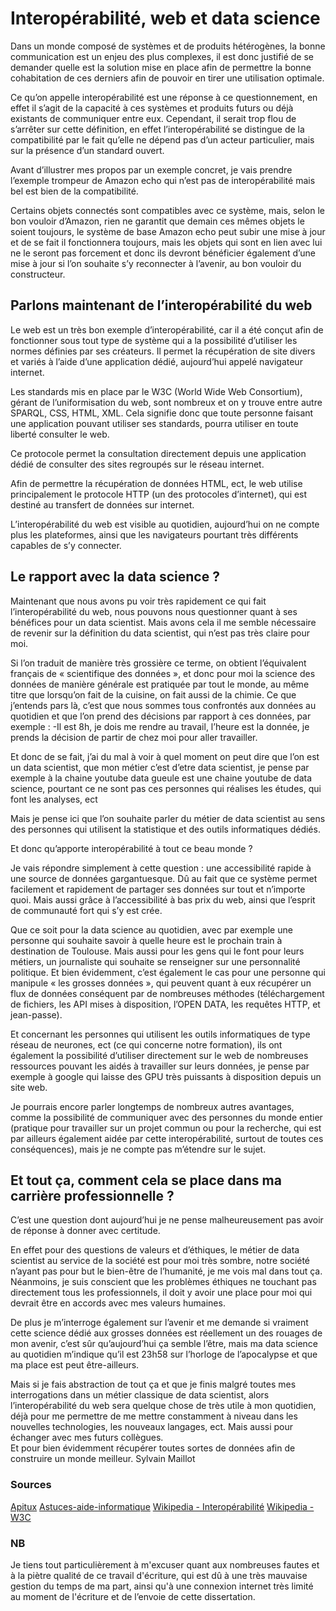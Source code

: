 # Interopérabilité, web et data science

Dans un monde composé de systèmes et de produits hétérogènes, la bonne communication est un enjeu des plus complexes, il est donc justifié de se demander quelle est la solution mise en place afin de permettre la bonne cohabitation de ces derniers afin de pouvoir en tirer une utilisation optimale.

Ce qu’on appelle interopérabilité est une réponse à ce questionnement, en effet il s’agit de la capacité à ces systèmes et produits futurs ou déjà existants de communiquer entre eux.
Cependant, il serait trop flou de s’arrêter sur cette définition, en effet l’interopérabilité se distingue de la compatibilité par le fait qu’elle ne dépend pas d’un acteur particulier, mais sur la présence d’un standard ouvert. 

Avant d’illustrer mes propos par un exemple concret, je vais prendre l’exemple trompeur de Amazon echo qui n’est pas de interopérabilité mais bel est bien de la compatibilité.

Certains objets connectés sont compatibles avec ce système, mais, selon le bon vouloir d’Amazon, rien ne garantit que demain ces mêmes objets le soient toujours, le système de base Amazon echo peut subir une mise à jour et de se fait il fonctionnera toujours, mais les objets qui sont en lien avec lui ne le seront pas forcement et donc ils devront bénéficier également d’une mise à jour si l’on souhaite s’y reconnecter à l’avenir, au bon vouloir du constructeur.


## Parlons maintenant de l’interopérabilité du web

Le web est un très bon exemple d’interopérabilité, car il a été conçut afin de fonctionner sous tout type de système qui a la possibilité d’utiliser les normes définies par ses créateurs.
Il permet la récupération de site divers et variés à l’aide d’une application dédié, aujourd’hui appelé navigateur internet.

Les standards mis en place par le W3C (World Wide Web Consortium), gérant de l’uniformisation du web, sont nombreux et on y trouve entre autre SPARQL, CSS, HTML, XML.
Cela signifie donc que toute personne faisant une application pouvant utiliser ses standards, pourra utiliser en toute liberté consulter le web.

Ce protocole permet la consultation directement depuis une application dédié de consulter des sites regroupés sur le réseau internet.

Afin de permettre la récupération de données HTML, ect, le web utilise principalement le protocole HTTP (un des protocoles d’internet), qui est destiné au transfert de données sur internet. 

L’interopérabilité du web est visible au quotidien, aujourd’hui on ne compte plus les plateformes, ainsi que les navigateurs pourtant très différents capables de s’y connecter.

## Le rapport avec la data science ? 

Maintenant que nous avons pu voir très rapidement ce qui fait l’interopérabilité du web, nous pouvons nous questionner quant à ses bénéfices pour un data scientist.
Mais avons cela il me semble nécessaire de revenir sur la définition du data scientist, qui n’est pas très claire pour moi.

Si l’on traduit de manière très grossière ce terme, on obtient l’équivalent français de « scientifique des données », et donc pour moi la science des données de manière générale est pratiquée par tout le monde, au même titre que lorsqu’on fait de la cuisine, on fait aussi de la chimie. Ce que j’entends pars là, c’est que nous sommes tous confrontés aux données au quotidien et que l’on prend des décisions par rapport à ces données, par exemple : 
	-Il est 8h, je dois me rendre au travail, l’heure est la donnée, je prends la décision de partir de chez moi pour aller travailler.

Et donc de se fait, j’ai du mal à voir à quel moment on peut dire que l’on est un data scientist, que mon métier c’est d’etre data scientist, je pense par exemple à la chaine youtube data gueule est une chaine youtube de data science, pourtant ce ne sont pas ces personnes qui réalises les études, qui font les analyses, ect

Mais je pense ici que l’on souhaite parler du métier de data scientist au sens des personnes qui utilisent la statistique et des outils informatiques dédiés.

Et donc qu’apporte interopérabilité à tout ce beau monde ?

Je vais répondre simplement à cette question : une accessibilité rapide à une source de données gargantuesque.
Dû au fait que ce système permet facilement et rapidement de partager ses données sur tout et n’importe quoi. Mais aussi grâce à l’accessibilité à bas prix du web, ainsi que l’esprit de communauté fort qui s’y est crée.

Que ce soit pour la data science au quotidien, avec par exemple une personne qui souhaite savoir à quelle heure est le prochain train à destination de Toulouse. 
Mais aussi pour les gens qui le font pour leurs métiers, un journaliste qui souhaite se renseigner sur une personnalité politique.
Et bien évidemment, c’est également le cas pour une personne qui manipule « les grosses données », qui peuvent quant à eux récupérer un flux de données conséquent par de nombreuses méthodes (téléchargement de fichiers, les API mises à disposition, l’OPEN DATA, les requêtes HTTP, et jean-passe).

Et concernant les personnes qui utilisent les outils informatiques de type réseau de neurones, ect (ce qui concerne notre formation), ils ont également la possibilité d’utiliser directement sur le web de nombreuses ressources pouvant les aidés à travailler sur leurs données, je pense par exemple à google qui laisse des GPU très puissants à disposition depuis un site web.

Je pourrais encore parler longtemps de nombreux autres avantages, comme la possibilité de communiquer avec des personnes du monde entier (pratique pour travailler sur un projet commun ou pour la recherche, qui est par ailleurs également aidée par cette interopérabilité, surtout de toutes ces conséquences), mais je ne compte pas m’étendre sur le sujet.

## Et tout ça, comment cela se place dans ma carrière professionnelle ?
C’est une question dont aujourd’hui je ne pense malheureusement pas avoir de réponse à donner avec certitude.


En effet pour des questions de valeurs et d’éthiques, le métier de data scientist au service de la société est pour moi très sombre, notre société n’ayant pas pour but le bien-être de l’humanité, je me vois mal dans tout ça. Néanmoins, je suis conscient que les problèmes éthiques ne touchant pas directement tous les professionnels, il doit y avoir une place pour moi qui devrait être en accords avec mes valeurs humaines.

De plus je m’interroge également sur l’avenir et me demande si vraiment cette science dédié aux grosses données est réellement un des rouages de mon avenir, c’est sûr qu’aujourd’hui ça semble l’être, mais ma data science au quotidien m’indique qu’il est 23h58 sur l’horloge de l’apocalypse et que ma place est peut être-ailleurs.

Mais si je fais abstraction de tout ça et que je finis malgré toutes mes interrogations dans un métier classique de data scientist, alors l’interopérabilité du web sera quelque chose de très utile à mon quotidien, déjà pour me permettre de me mettre constamment à niveau dans les nouvelles technologies, les nouveaux langages, ect.
Mais aussi pour échanger avec mes futurs collègues.  
Et pour bien évidemment récupérer toutes sortes de données afin de construire un monde meilleur. 
																											Sylvain Maillot
### Sources
[Apitux]([http://www.apitux.org/index.php?2006/06/11/131-compatibilite-standard-de-fait-et-interoperabilite](http://www.apitux.org/index.php?2006/06/11/131-compatibilite-standard-de-fait-et-interoperabilite))
[Astuces-aide-informatique]([https://www.astuces-aide-informatique.info/70/qu-est-ce-que-le-web)
[Wikipedia - Interopérabilité]([https://fr.wikipedia.org/wiki/Interop%C3%A9rabilit%C3%A9)
[Wikipedia - W3C]([https://fr.wikipedia.org/wiki/World_Wide_Web_Consortium)

### NB

Je tiens tout particulièrement à m'excuser quant aux nombreuses fautes et à la piètre qualité de ce travail d'écriture, qui est dû à une très mauvaise gestion du temps de ma part, ainsi qu'à une connexion internet très limité au moment de l'écriture et de l’envoie de cette dissertation. 
